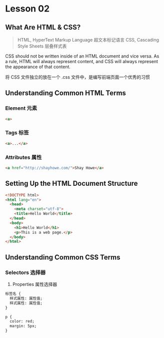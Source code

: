 # Lesson 02

## What Are HTML & CSS?

> HTML, HyperText Markup Language 超文本标记语言
> CSS, Cascading Style Sheets 层叠样式表

CSS should not be written inside of an HTML document and vice versa. As a rule, HTML will always represent content, and CSS will always represent the appearance of that content.

将 CSS 文件独立的放在一个 .css 文件中，是编写前端页面一个优秀的习惯

## Understanding Common HTML Terms

### Element 元素


```html
<a>
```

### Tags 标签

```html
<a>...</a>
```

### Attributes 属性

```html
<a href="http://shayhowe.com/">Shay Howe</a>
```
## Setting Up the HTML Document Structure



```html
<!DOCTYPE html>
<html lang="en">
  <head>
    <meta charset="utf-8">
    <title>Hello World</title>
  </head>
  <body>
    <h1>Hello World</h1>
    <p>This is a web page.</p>
  </body>
</html>

```

## Understanding Common CSS Terms

### Selectors 选择器

1. Properties 属性选择器

```html
标签名 {
  样式属性: 属性值;
  样式属性: 属性值;
}

p {
  color: red;
  margin: 5px;
}

```







